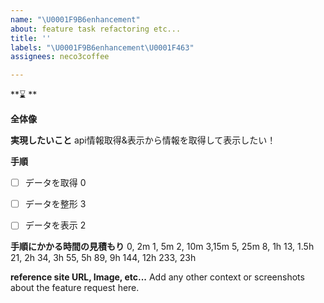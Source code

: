 ```yaml
---
name: "\U0001F9B6enhancement"
about: feature task refactoring etc...
title: ''
labels: "\U0001F9B6enhancement\U0001F463"
assignees: neco3coffee

---
```


**⌛️ **

**全体像**

**実現したいこと**
api情報取得&表示から情報を取得して表示したい！

**手順**
+ [ ] データを取得 0
+ [ ] データを整形 3
+ [ ] データを表示 2


**手順にかかる時間の見積もり**
0, 2m
1, 5m
2, 10m
3,15m
5, 25m
8, 1h
13, 1.5h
21, 2h
34, 3h
55, 5h
89, 9h
144, 12h
233, 23h

**reference site URL, Image, etc...**
Add any other context or screenshots about the feature request here.
